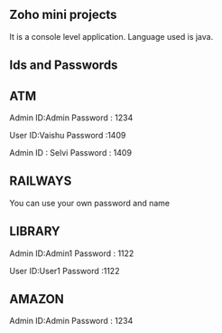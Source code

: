 Zoho mini projects 
-----------------

It is a console level application.
Language used is java.

Ids and Passwords
-----------------

ATM
---

Admin ID:Admin
Password : 1234

User ID:Vaishu
Password :1409

Admin ID : Selvi
Password : 1409


RAILWAYS
--------
 You can use your own password and name 


LIBRARY
-------

Admin ID:Admin1
Password : 1122

User ID:User1
Password :1122


AMAZON
------

Admin ID:Admin
Password : 1234

